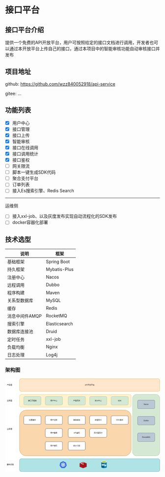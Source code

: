 # 接口平台

## 接口平台介绍

提供一个免费的API开放平台，用户可按照给定的接口文档进行调用，开发者也可以通过本开放平台上传自己的接口，通过本项目中的智能审核功能自动审核接口并发布

## 项目地址

github: https://github.com/wzz840052918/api-service

gitee: ...

## 功能列表

* [x] 用户中心
* [x] 接口管理
* [x] 接口上传
* [x] 智能审核
* [x] 接口在线调用
* [x] 接口调用统计
* [x] 接口鉴权
* [ ] 网关限流
* [ ] 脚本一键生成SDK代码
* [ ] 聚合支付平台
* [ ] 订单列表
* [ ] 接入Es搜索引擎、Redis Search

----------------------------------------------------------------
运维侧

* [ ] 接入xxl-job、以及灰度发布实现自动流程化的SDK发布
* [ ] docker容器化部署

## 技术选型

| 说明           | 框架          |
| -------------- | ------------- |
| 基础框架       | Spring Boot   |
| 持久框架       | Mybatis-Plus  |
| 注册中心       | Nacos         |
| 远程调用       | Dubbo         |
| 程序构建       | Maven         |
| 关系型数据库   | MySQL         |
| 缓存           | Redis         |
| 消息中间件AMQP | RocketMQ      |
| 搜索引擎       | Elasticsearch |
| 数据库连接池   | Druid         |
| 定时任务       | xxl-job       |
| 负载均衡       | Nginx         |
| 日志处理       | Log4j         |

### 架构图

![](assets/img.png "架构图")





